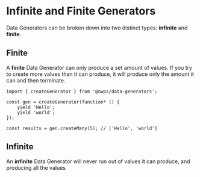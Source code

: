 # Infinite and Finite Generators

Data Generators can be broken down into two distinct types: **infinite** and **finite**.

## Finite

A **finite** Data Generator can only produce a set amount of values. If you try to create more values than it can produce, it will produce only the amount it can and then terminate.

```
import { createGenerator } from '@nwps/data-generators';

const gen = createGenerator(function* () {
    yield 'Hello';
    yield 'world';
});

const results = gen.createMany(5); // ['Hello', 'world']
```

## Infinite

An **infinite** Data Generator will never run out of values it can produce, and producing all the values
